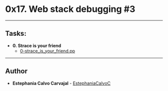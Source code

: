 # 0x17. Web stack debugging #3

---
## Tasks:

* **0. Strace is your friend**
  * [0-strace_is_your_friend.pp](./0-strace_is_your_friend.pp)
---

## Author
* **Estephania Calvo Carvajal** - [EstephaniaCalvoC](https://github.com/EstephaniaCalvoC)